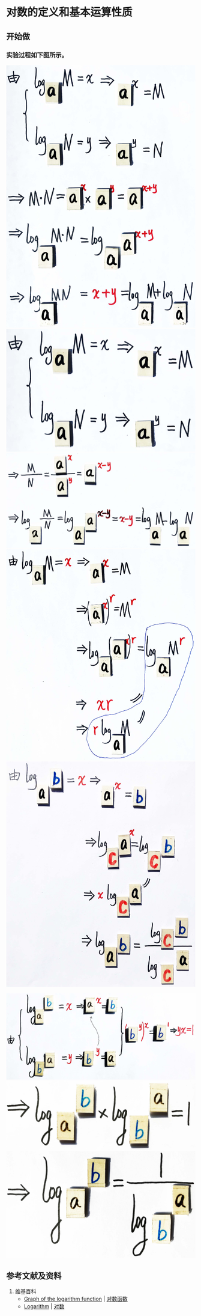 # 对数的定义和基本运算性质

## 开始做

### 实验过程如下图所示。

![](/images/函数和极限/初等函数/对数函数/对数的定义和基本运算性质/2a1.jpg)
![](/images/函数和极限/初等函数/对数函数/对数的定义和基本运算性质/2a2.jpg)
![](/images/函数和极限/初等函数/对数函数/对数的定义和基本运算性质/2a3.jpg)
![](/images/函数和极限/初等函数/对数函数/对数的定义和基本运算性质/2a4.jpg)
![](/images/函数和极限/初等函数/对数函数/对数的定义和基本运算性质/2a5.jpg)

![](/images/函数和极限/初等函数/对数函数/对数的定义和基本运算性质/3a1.jpg)
![](/images/函数和极限/初等函数/对数函数/对数的定义和基本运算性质/3a2.jpg)
![](/images/函数和极限/初等函数/对数函数/对数的定义和基本运算性质/3a3.jpg)

## 参考文献及资料

1. 维基百科
	- [Graph of the logarithm function](https://en.wikipedia.org/wiki/Logarithm#Graph_of_the_logarithm_function) | [对数函数](https://zh.wikipedia.org/wiki/对数#对数函数) 
	- [Logarithm](https://en.wikipedia.org/wiki/Logarithm) | [对数](https://zh.wikipedia.org/wiki/对数) 
